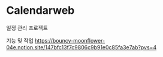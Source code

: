 # Calendarweb
일정 관리 프로젝트

기능 및 작업
https://bouncy-moonflower-04e.notion.site/147bfc13f7c9806c9b91e0c85fa3e7ab?pvs=4
